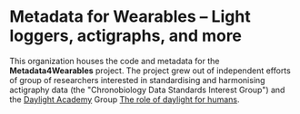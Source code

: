 # Metadata for Wearables – Light loggers, actigraphs, and more

This organization houses the code and metadata for the **Metadata4Wearables** project. The project grew out of independent efforts of group of researchers interested in standardising and harmonising actigraphy data (the "Chronobiology Data Standards Interest Group") and the [Daylight Academy](https://daylight.academy/) Group [The role of daylight for humans](https://daylight.academy/projects/state-of-light-in-humans/).

